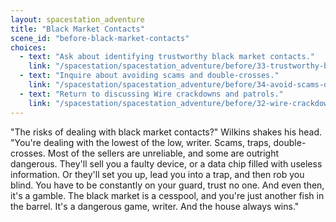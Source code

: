 ```yaml
---
layout: spacestation_adventure
title: "Black Market Contacts"
scene_id: "before-black-market-contacts"
choices:
  - text: "Ask about identifying trustworthy black market contacts."
    link: "/spacestation/spacestation_adventure/before/33-trustworthy-black-market-contacts/"
  - text: "Inquire about avoiding scams and double-crosses."
    link: "/spacestation/spacestation_adventure/before/34-avoid-scams-double-crosses/"
  - text: "Return to discussing Wire crackdowns and patrols."
    link: "/spacestation/spacestation_adventure/before/32-wire-crackdowns/"
---
```


"The risks of dealing with black market contacts?" Wilkins shakes his head. "You're dealing with the lowest of the low, writer. Scams, traps, double-crosses. Most of the sellers are unreliable, and some are outright dangerous. They'll sell you a faulty device, or a data chip filled with useless information. Or they'll set you up, lead you into a trap, and then rob you blind. You have to be constantly on your guard, trust no one. And even then, it's a gamble. The black market is a cesspool, and you're just another fish in the barrel. It's a dangerous game, writer. And the house always wins."

